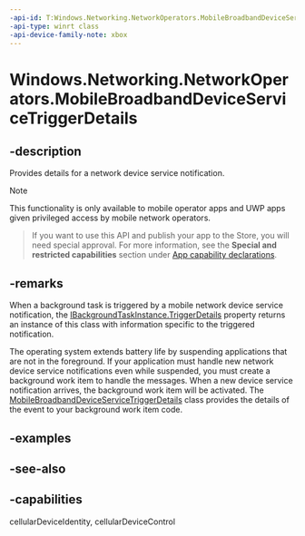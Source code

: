 ```yaml
---
-api-id: T:Windows.Networking.NetworkOperators.MobileBroadbandDeviceServiceTriggerDetails
-api-type: winrt class
-api-device-family-note: xbox
---
```


<!-- Class syntax.
public class MobileBroadbandDeviceServiceTriggerDetails : Windows.Networking.NetworkOperators.IMobileBroadbandDeviceServiceTriggerDetails
-->

# Windows.Networking.NetworkOperators.MobileBroadbandDeviceServiceTriggerDetails

## -description
Provides details for a network device service notification.

> [!NOTE]
> This functionality is only available to mobile operator apps and UWP apps given privileged access by mobile network operators.

> If you want to use this API and publish your app to the Store, you will need special approval. For more information, see the **Special and restricted capabilities** section under [App capability declarations](https://docs.microsoft.com/windows/uwp/packaging/app-capability-declarations). 

## -remarks
When a background task is triggered by a mobile network device service notification, the [IBackgroundTaskInstance.TriggerDetails](../windows.applicationmodel.background/ibackgroundtaskinstance_triggerdetails.md) property returns an instance of this class with information specific to the triggered notification.

The operating system extends battery life by suspending applications that are not in the foreground. If your application must handle new network device service notifications even while suspended, you must create a background work item to handle the messages. When a new device service notification arrives, the background work item will be activated. The [MobileBroadbandDeviceServiceTriggerDetails](mobilebroadbanddeviceservicetriggerdetails.md) class provides the details of the event to your background work item code.



## -examples

## -see-also

## -capabilities
cellularDeviceIdentity, cellularDeviceControl
